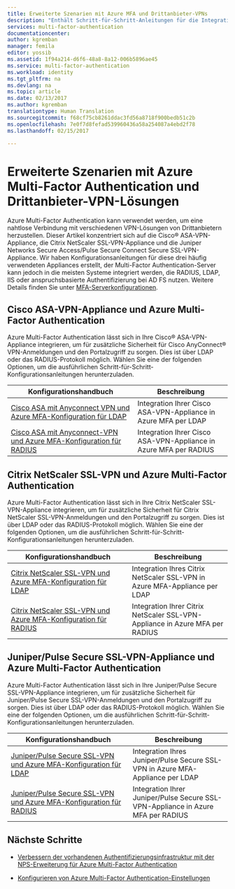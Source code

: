 ```yaml
---
title: Erweiterte Szenarien mit Azure MFA und Drittanbieter-VPNs
description: "Enthält Schritt-für-Schritt-Anleitungen für die Integration von Azure MFA in Cisco, Citrix und Juniper."
services: multi-factor-authentication
documentationcenter: 
author: kgremban
manager: femila
editor: yossib
ms.assetid: 1f94a214-d6f6-48a8-8a12-006b5896ae45
ms.service: multi-factor-authentication
ms.workload: identity
ms.tgt_pltfrm: na
ms.devlang: na
ms.topic: article
ms.date: 02/13/2017
ms.author: kgremban
translationtype: Human Translation
ms.sourcegitcommit: f68cf75cb8261ddac3fd56a8718f900bedb51c2b
ms.openlocfilehash: 7e0f7d8fefad539960436a58a254087a4ebd2f78
ms.lasthandoff: 02/15/2017

---
```


# <a name="advanced-scenarios-with-azure-multi-factor-authentication-and-third-party-vpn-solutions"></a>Erweiterte Szenarien mit Azure Multi-Factor Authentication und Drittanbieter-VPN-Lösungen
Azure Multi-Factor Authentication kann verwendet werden, um eine nahtlose Verbindung mit verschiedenen VPN-Lösungen von Drittanbietern herzustellen. Dieser Artikel konzentriert sich auf die Cisco® ASA-VPN-Appliance, die Citrix NetScaler SSL-VPN-Appliance und die Juniper Networks Secure Access/Pulse Secure Connect Secure SSL-VPN-Appliance. Wir haben Konfigurationsanleitungen für diese drei häufig verwendeten Appliances erstellt, der Multi-Factor Authentication-Server kann jedoch in die meisten Systeme integriert werden, die RADIUS, LDAP, IIS oder anspruchsbasierte Authentifizierung bei AD FS nutzen. Weitere Details finden Sie unter [MFA-Serverkonfigurationen](multi-factor-authentication-get-started-server.md#next-steps).

## <a name="cisco-asa-vpn-appliance-and-azure-multi-factor-authentication"></a>Cisco ASA-VPN-Appliance und Azure Multi-Factor Authentication
Azure Multi-Factor Authentication lässt sich in Ihre Cisco® ASA-VPN-Appliance integrieren, um für zusätzliche Sicherheit für Cisco AnyConnect® VPN-Anmeldungen und den Portalzugriff zu sorgen.  Dies ist über LDAP oder das RADIUS-Protokoll möglich.  Wählen Sie eine der folgenden Optionen, um die ausführlichen Schritt-für-Schritt-Konfigurationsanleitungen herunterzuladen.

| Konfigurationshandbuch | Beschreibung |
| --- | --- |
| [Cisco ASA mit Anyconnect VPN und Azure MFA-Konfiguration für LDAP](http://download.microsoft.com/download/A/2/0/A201567C-C3DE-4227-AF89-4567A470899E/Cisco_ASA_Azure_MFA_LDAP.docx) | Integration Ihrer Cisco ASA-VPN-Appliance in Azure MFA per LDAP |
| [Cisco ASA mit Anyconnect-VPN und Azure MFA-Konfiguration für RADIUS](http://download.microsoft.com/download/4/5/7/4579C1CF-35B0-4FBE-8A1A-B49CB2CC0382/Cisco_ASA_Azure_MFA_RADIUS.docx) | Integration Ihrer Cisco ASA-VPN-Appliance in Azure MFA per RADIUS |

## <a name="citrix-netscaler-ssl-vpn-and-azure-multi-factor-authentication"></a>Citrix NetScaler SSL-VPN und Azure Multi-Factor Authentication
Azure Multi-Factor Authentication lässt sich in Ihre Citrix NetScaler SSL-VPN-Appliance integrieren, um für zusätzliche Sicherheit für Citrix NetScaler SSL-VPN-Anmeldungen und den Portalzugriff zu sorgen.  Dies ist über LDAP oder das RADIUS-Protokoll möglich.  Wählen Sie eine der folgenden Optionen, um die ausführlichen Schritt-für-Schritt-Konfigurationsanleitungen herunterzuladen.

| Konfigurationshandbuch | Beschreibung |
| --- | --- |
| [Citrix NetScaler SSL-VPN und Azure MFA-Konfiguration für LDAP](http://download.microsoft.com/download/2/4/E/24E1E722-72DF-471F-A88A-D1338DB1AF83/Citrix_NS_Azure_MFA_LDAP.docx) | Integration Ihres Citrix NetScaler SSL-VPN in Azure MFA-Appliance per LDAP |
| [Citrix NetScaler SSL-VPN und Azure MFA-Konfiguration für RADIUS](http://download.microsoft.com/download/1/A/4/1A482764-4A63-45C2-A5EC-2B673ACCDD12/Citrix_NS_Azure_MFA_RADIUS.docx) | Integration Ihrer Citrix NetScaler SSL-VPN-Appliance in Azure MFA per RADIUS |

## <a name="juniperpulse-secure-ssl-vpn-appliance-and-azure-multi-factor-authentication"></a>Juniper/Pulse Secure SSL-VPN-Appliance und Azure Multi-Factor Authentication
Azure Multi-Factor Authentication lässt sich in Ihre Juniper/Pulse Secure SSL-VPN-Appliance integrieren, um für zusätzliche Sicherheit für Juniper/Pulse Secure SSL-VPN-Anmeldungen und den Portalzugriff zu sorgen.  Dies ist über LDAP oder das RADIUS-Protokoll möglich.  Wählen Sie eine der folgenden Optionen, um die ausführlichen Schritt-für-Schritt-Konfigurationsanleitungen herunterzuladen.

| Konfigurationshandbuch | Beschreibung |
| --- | --- |
| [Juniper/Pulse Secure SSL-VPN und Azure MFA-Konfiguration für LDAP](http://download.microsoft.com/download/6/5/8/6587B418-75B1-4FCB-84D4-984BC479309E/JuniperPulse_Azure_MFA_LDAP.docx) | Integration Ihres Juniper/Pulse Secure SSL-VPN in Azure MFA-Appliance per LDAP |
| [Juniper/Pulse Secure SSL-VPN und Azure MFA-Konfiguration für RADIUS](http://download.microsoft.com/download/7/9/A/79AB3DAD-4799-4379-B1DA-B95ABDF231DC/JuniperPulse_Azure_MFA_RADIUS.docx) | Integration Ihrer Juniper/Pulse Secure SSL-VPN-Appliance in Azure MFA per RADIUS |

## <a name="next-steps"></a>Nächste Schritte

- [Verbessern der vorhandenen Authentifizierungsinfrastruktur mit der NPS-Erweiterung für Azure Multi-Factor Authentication](multi-factor-authentication-nps-extension.md)

- [Konfigurieren von Azure Multi-Factor Authentication-Einstellungen](multi-factor-authentication-whats-next.md)

